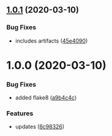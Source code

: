 ## [1.0.1](https://github.com/FlippAre/testing-gh-actions/compare/v1.0.0...v1.0.1) (2020-03-10)


### Bug Fixes

* includes artifacts ([45e4090](https://github.com/FlippAre/testing-gh-actions/commit/45e4090d173907d35dc56485425a137820f25272))

# 1.0.0 (2020-03-10)


### Bug Fixes

* added flake8 ([a9b4c4c](https://github.com/FlippAre/testing-gh-actions/commit/a9b4c4c51491316c50c6a2e2c1d813a4a7b2abd1))


### Features

* updates ([6c98326](https://github.com/FlippAre/testing-gh-actions/commit/6c98326c069013470aa7777314c88e1d25f5569d))
